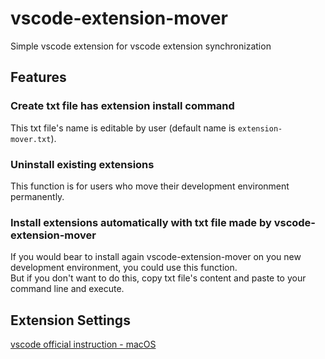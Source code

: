 # vscode-extension-mover

Simple vscode extension for vscode extension synchronization


## Features

### Create txt file has extension install command
This txt file's name is editable by user (default name is `extension-mover.txt`).

### Uninstall existing extensions
This function is for users who move their development environment permanently.

### Install extensions automatically with txt file made by vscode-extension-mover
If you would bear to install again vscode-extension-mover on you new development environment,
you could use this function.  
But if you don't want to do this, copy txt file's content and paste to your command line and execute.

## Extension Settings
[vscode official instruction - macOS](https://code.visualstudio.com/docs/setup/mac)
